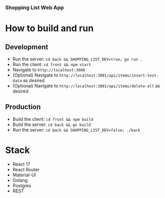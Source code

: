 ### Shopping List Web App ###

# How to build and run

## Development
* Run the server: `cd back && SHOPPING_LIST_DEV=true; go run .`
* Run the client: `cd front && npm start`
* Navigate to `http://localhost:3000`
* (Optional) Navigate to `http://localhost:3001/api/items/insert-test-data` as desired
* (Optional) Navigate to `http://localhost:3001/api/items/delete-all` as desired

## Production
* Build the client: `cd front && npm build`
* Build the server: `cd back && go build`
* Run the server: `cd back && SHOPPING_LIST_DEV=false; ./back`

# Stack
* React 17
* React Router
* Material-UI
* Golang
* Postgres
* REST